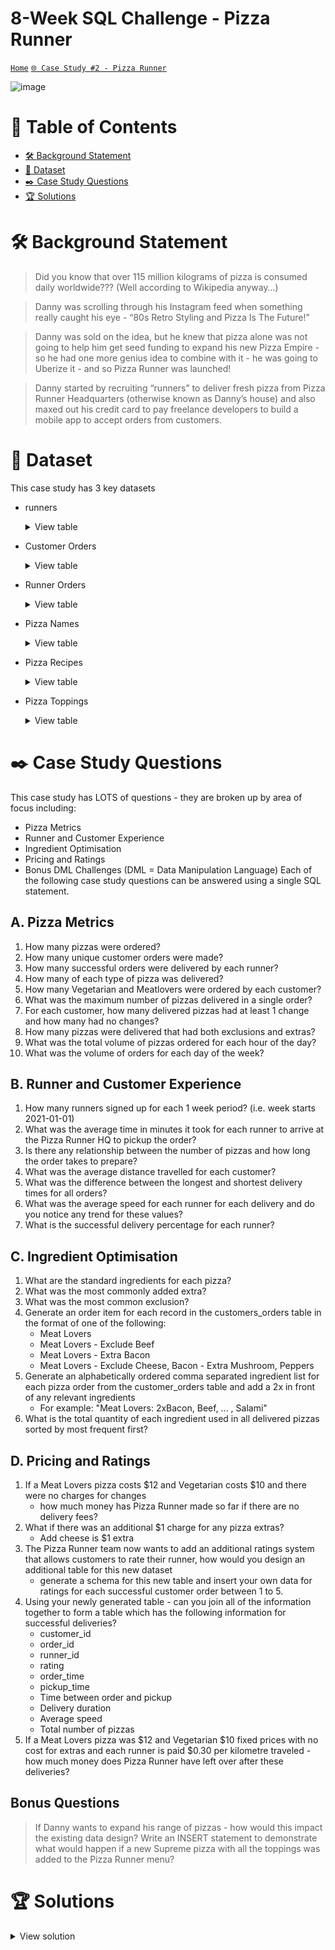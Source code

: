 # 8-Week SQL Challenge - Pizza Runner
[```Home```](https://github.com/adunoluwa1/SQL-8-Weeks-Challenge) [```🌐 Case Study #2 - Pizza Runner```](https://8weeksqlchallenge.com/case-study-2/)

![image](https://user-images.githubusercontent.com/99233674/199048938-2251fe07-09bb-4f61-a564-18b8a0b1f68f.png)

# 📕 Table of Contents
- [🛠️ Background Statement](https://github.com/adunoluwa1/SQL-8-Weeks-Challenge/tree/main/Week_2#%EF%B8%8F-background-statement)
- [📂 Dataset](https://github.com/adunoluwa1/SQL-8-Weeks-Challenge/tree/main/Week_2#-dataset)
- [✒️ Case Study Questions](https://github.com/adunoluwa1/SQL-8-Weeks-Challenge/tree/main/Week_2#%EF%B8%8F-case-study-questions) 
- [🏆 Solutions](https://github.com/adunoluwa1/SQL-8-Weeks-Challenge/tree/main/Week_2#-solutions)

# 🛠️ Background Statement
> Did you know that over 115 million kilograms of pizza is consumed daily worldwide??? (Well according to Wikipedia anyway…)

> Danny was scrolling through his Instagram feed when something really caught his eye - “80s Retro Styling and Pizza Is The Future!”

> Danny was sold on the idea, but he knew that pizza alone was not going to help him get seed funding to expand his new Pizza Empire - so he had one more genius idea to combine with it - he was going to Uberize it - and so Pizza Runner was launched!

> Danny started by recruiting “runners” to deliver fresh pizza from Pizza Runner Headquarters (otherwise known as Danny’s house) and also maxed out his credit card to pay freelance developers to build a mobile app to accept orders from customers.

# 📂 Dataset
This case study has 3 key datasets 
- runners
  <details><summary>View table</summary>
  <p>
  
  ```
     Runners table
  ```
  
  </p>
  </details>

- Customer Orders

  <details><summary>View table</summary>
  <p>
  
  ```
     Customer Orders table
  ```
  
  </p>
  </details>

- Runner Orders

  <details><summary>View table</summary>
  <p>
  
  ```
     Runner Orders table
  ```
  
  </p>
  </details>

- Pizza Names

  <details><summary>View table</summary>
  <p>
  
  ```
     Pizza Names table
  ```
  
  </p>
  </details>

- Pizza Recipes

  <details><summary>View table</summary>
  <p>
  
  ```
     Pizza Recipes table
  ```
  
  </p>
  </details>

- Pizza Toppings

  <details><summary>View table</summary>
  <p>
  
  ```
     Pizza Toppings table
  ```
  
  </p>
  </details>
  
  
# ✒️ Case Study Questions
This case study has LOTS of questions - they are broken up by area of focus including:
- Pizza Metrics
- Runner and Customer Experience
- Ingredient Optimisation
- Pricing and Ratings
- Bonus DML Challenges (DML = Data Manipulation Language)
Each of the following case study questions can be answered using a single SQL statement.

## A. Pizza Metrics
   1. How many pizzas were ordered?
   2. How many unique customer orders were made?
   3. How many successful orders were delivered by each runner?
   4. How many of each type of pizza was delivered?
   5. How many Vegetarian and Meatlovers were ordered by each customer?
   6. What was the maximum number of pizzas delivered in a single order?
   7. For each customer, how many delivered pizzas had at least 1 change and how many had no changes?
   8. How many pizzas were delivered that had both exclusions and extras?
   9. What was the total volume of pizzas ordered for each hour of the day?
   10. What was the volume of orders for each day of the week?

## B. Runner and Customer Experience
   1. How many runners signed up for each 1 week period? (i.e. week starts 2021-01-01)
   2. What was the average time in minutes it took for each runner to arrive at the Pizza Runner HQ to pickup the order?
   3. Is there any relationship between the number of pizzas and how long the order takes to prepare?
   4. What was the average distance travelled for each customer?
   5. What was the difference between the longest and shortest delivery times for all orders?
   6. What was the average speed for each runner for each delivery and do you notice any trend for these values?
   7. What is the successful delivery percentage for each runner?
   
## C. Ingredient Optimisation
   1. What are the standard ingredients for each pizza?
   2. What was the most commonly added extra?
   3. What was the most common exclusion?
   4. Generate an order item for each record in the customers_orders table in the format of one of the following:
      - Meat Lovers
      - Meat Lovers - Exclude Beef
      - Meat Lovers - Extra Bacon
      - Meat Lovers - Exclude Cheese, Bacon - Extra Mushroom, Peppers
   5. Generate an alphabetically ordered comma separated ingredient list for each pizza order from the customer_orders table and add a 2x in front of any relevant ingredients
      - For example: "Meat Lovers: 2xBacon, Beef, ... , Salami"
   6. What is the total quantity of each ingredient used in all delivered pizzas sorted by most frequent first?

## D. Pricing and Ratings
   1. If a Meat Lovers pizza costs $12 and Vegetarian costs $10 and there were no charges for changes 
      - how much money has Pizza Runner made so far if there are no delivery fees?
   2. What if there was an additional $1 charge for any pizza extras?
      - Add cheese is $1 extra
   3. The Pizza Runner team now wants to add an additional ratings system that allows customers to rate their runner, how would you design an additional table for this new dataset 
      - generate a schema for this new table and insert your own data for ratings for each successful customer order between 1 to 5.
   4. Using your newly generated table - can you join all of the information together to form a table which has the following information for successful deliveries?
      - customer_id
      - order_id
      - runner_id
      - rating
      - order_time
      - pickup_time
      - Time between order and pickup
      - Delivery duration
      - Average speed
      - Total number of pizzas
   5. If a Meat Lovers pizza was $12 and Vegetarian $10 fixed prices with no cost for extras and each runner is paid $0.30 per kilometre traveled - how much money does Pizza Runner have left over after these deliveries?
   
## Bonus Questions
> If Danny wants to expand his range of pizzas - how would this impact the existing data design? Write an INSERT statement to demonstrate what would happen if a new Supreme pizza with all the toppings was added to the Pizza Runner menu?


# 🏆 Solutions
  <details><summary>View solution</summary>
  <p>
  
   - Data Cleanup
   ```sql
-- NB: Never edit DB tables directly, rather make duplicates and perform data cleaning
    -- Customer Orders Table
        UPDATE customer_orders
        SET exclusions = NULL
        WHERE exclusions LIKE '%null%' OR exclusions = ''

        UPDATE customer_orders
        SET extras = NULL
        WHERE extras LIKE '%null%' OR extras = ''

    -- Runner Orders Table
        -- Set Null values
            UPDATE runner_orders
            SET pickup_time = NULL, distance = NULL, duration = NULL
            WHERE cancellation LIKE '%Cancellation%';


            UPDATE runner_orders
            SET cancellation = NULL
            WHERE cancellation NOT LIKE '%Cancellation%'
        -- Removed km and minute symbols
            UPDATE runner_orders
            SET distance = TRIM(SUBSTRING(distance,1,CHARINDEX('k',distance)-1))
            WHERE distance LIKE '%km%'

            UPDATE runner_orders
            SET duration = TRIM(SUBSTRING(duration,1,CHARINDEX('m',duration)-1))
            WHERE duration LIKE '%min%'
        -- Changed Data Type
            ALTER TABLE runner_orders
            ALTER COLUMN distance DEC(24,1)
            
            ALTER TABLE runner_orders
            ALTER COLUMN duration DEC(24,1)
    
    -- Pizza Name Table
        ALTER TABLE pizza_names
        ALTER COLUMN pizza_name VARCHAR(30)
    
    -- Pizza Recipes
        ALTER TABLE pizza_recipes
        ALTER COLUMN toppings VARCHAR(30)
    
    -- Pizza Toppings
        ALTER TABLE pizza_toppings
        ALTER COLUMN topping_name VARCHAR(30)
```

  - A. Pizza Metrics

```sql
    -- 1. How many pizzas were ordered?
        SELECT COUNT(*) AS [Number of Orders]
        FROM customer_orders

    -- 2. How many unique customer orders were made?
        SELECT COUNT(*) AS [Number of Distinct Orders]
        FROM (SELECT DISTINCT * 
              FROM customer_orders) AS sq
    -- 3. How many successful orders were delivered by each runner?
        -- Using Group By
            SELECT runner_id, COUNT (order_id) AS [Successful Orders]
            FROM runner_orders
            WHERE cancellation IS NULL
            GROUP BY runner_id

        -- Using window function
            SELECT DISTINCT runner_id, COUNT(order_id) OVER(PARTITION BY runner_id) AS [Successful Orders]
            FROM runner_orders
            WHERE cancellation IS NULL

        -- Using correlated subqueries
            SELECT DISTINCT r.runner_id, (SELECT COUNT(*)
                                        FROM runner_orders ro
                                        WHERE ro.runner_id = r.runner_id AND ro.cancellation IS NULL)  AS [Successful Orders]
            FROM runner_orders r
    
    -- 4. How many of each type of pizza was delivered?
        -- Using Group BY
            SELECT c.pizza_id, 
                   COUNT(c.order_id) AS [# of Pizza Delivered]
            FROM customer_orders c
            LEFT JOIN runner_orders r
            ON c.order_id = r.order_id
            WHERE cancellation IS NULL
            GROUP BY c.pizza_id

        -- Using window functions
            SELECT DISTINCT c.pizza_id,
                            COUNT(c.order_id) OVER(PARTITION BY c.pizza_id)  AS [# of Pizza Delivered]
            FROM customer_orders c
            LEFT JOIN runner_orders r
            ON c.order_id = r.order_id
            WHERE r.cancellation IS NULL

        -- Using correlated subqueries
            SELECT DISTINCT c.pizza_id, (SELECT COUNT(co.order_id)
                                         FROM customer_orders co
                                         LEFT JOIN runner_orders r
                                         ON co.order_id=r.order_id
                                         WHERE co.pizza_id = c.pizza_id
                                         AND r.cancellation IS NULL) AS [# of Pizza Delivered]
            FROM customer_orders c
    -- 5. How many Vegetarian and Meatlovers were ordered by each customer?
        -- Using Group By
            SELECT p.pizza_name, COUNT(c.order_id) AS [Number of Orders]
            FROM customer_orders c
            LEFT JOIN pizza_names p
            ON p.pizza_id = c.pizza_id
            GROUP BY p.pizza_name

        -- Using window functions
            SELECT DISTINCT p.pizza_name, COUNT(c.order_id) OVER(PARTITION BY p.pizza_name) AS [Number of Orders]
            FROM customer_orders c
            LEFT JOIN pizza_names p
            ON p.pizza_id = c.pizza_id

        -- Using correlated subqueries
            SELECT DISTINCT p.pizza_name, (SELECT COUNT(*)
                                           FROM customer_orders c
                                           LEFT JOIN pizza_names pn
                                           ON pn.pizza_id = c.pizza_id
                                           WHERE p.pizza_name = pn.pizza_name)
                                           AS [Number of Orders]
            FROM pizza_names p

    -- 6. What was the maximum number of pizzas delivered in a single order? VIEW CREATION
        -- Using Group By
            SELECT q.order_id, q.[Number of Pizzas]
            FROM
                (SELECT *, RANK() OVER(ORDER BY sq.[Number of Pizzas] DESC) AS Ranking
                FROM 
                    (SELECT c.order_id, COUNT(*) AS [Number of Pizzas]
                    FROM customer_orders c
                    LEFT JOIN runner_orders r
                    ON c.order_id = r.order_id
                    WHERE r.cancellation IS NULL
                    GROUP BY c.order_id) AS sq) AS q
            WHERE q.Ranking = 1
            
        -- Using Window Functions
            SELECT q.order_id, q.[Number of Pizzas]
            FROM
                (SELECT *, RANK() OVER(ORDER BY sq.[Number of Pizzas] DESC) AS Ranking
                FROM
                    (SELECT DISTINCT c.order_id, COUNT(*) OVER(PARTITION BY c.order_id) AS [Number of Pizzas]
                    FROM customer_orders c
                    LEFT JOIN runner_orders r
                    ON c.order_id = r.order_id
                    WHERE r.cancellation IS NULL) AS sq) AS q
            WHERE q.Ranking = 1

        -- Using Subqueries in WHERE clause & Order view

            -- DROP VIEW Orders
            -- CREATE VIEW Orders AS 
            --     SELECT c.order_id,
            --         c.customer_id,
            --         c.pizza_id,
            --         c.order_time,
            --         c.exclusions,
            --         c.extras,
            --         r.runner_id,
            --         r.pickup_time,
            --         r.distance,
            --         r.duration,
            --         r.cancellation
            --     FROM customer_orders c
            --     LEFT JOIN runner_orders r
            --     ON c.order_id = r.order_id
            
            --
            SELECT *
            FROM
                (SELECT order_id, COUNT(customer_id) AS [#]
                FROM Orders o
                WHERE cancellation IS NULL
                GROUP BY order_id) AS q
            WHERE q.# = (SELECT MAX(s.count) AS [Count]
                         FROM (SELECT o1.order_id, COUNT(o1.customer_id) AS [Count]
                               FROM Orders o1
                               GROUP BY o1.order_id) AS s)
            

    -- 7. For each customer, how many delivered pizzas had at least 1 change and how many had no changes?
        -- Using Group By
            SELECT DISTINCT c.customer_id, COUNT(*) AS [One Change] 
            FROM customer_orders c
            LEFT JOIN runner_orders r
            ON c.order_id = r.order_id
            WHERE (c.exclusions IS NULL OR c.extras IS NULL) 
            AND r.cancellation IS NULL
            GROUP BY c.customer_id

            SELECT DISTINCT c.customer_id, COUNT(*) AS [No Change]
            FROM customer_orders c
            LEFT JOIN runner_orders r
            ON c.order_id = r.order_id
            WHERE c.exclusions IS NULL AND c.extras IS NULL 
            AND r.cancellation IS NULL
            GROUP BY c.customer_id

        -- Using window functions
            SELECT DISTINCT c.customer_id, COUNT(*) OVER(PARTITION BY c.customer_id) AS [One Change]
            FROM customer_orders c
            LEFT JOIN runner_orders r
            ON c.order_id = r.order_id
            WHERE (c.exclusions IS NULL OR c.extras IS NULL)
            AND r.cancellation IS NULL

            SELECT DISTINCT c.customer_id, COUNT(*) OVER(PARTITION BY c.customer_id) AS [No Change]
            FROM customer_orders c
            LEFT JOIN runner_orders r
            ON c.order_id = r.order_id
            WHERE c.exclusions IS NULL AND c.extras IS NULL 
            AND r.cancellation IS NULL
        -- Using Correlated Subqueries
            SELECT DISTINCT co.customer_id, (SELECT COUNT(c1.order_id)
                                            FROM customer_orders c1 
                                            LEFT JOIN runner_orders r1
                                            ON c1.order_id = r1.order_id
                                            WHERE r1.cancellation IS NULL
                                            AND co.customer_id = c1.customer_id
                                            AND (c1.exclusions IS NULL OR c1.extras IS NULL)) AS [One Change],
                                            (SELECT COUNT(c2.order_id)
                                            FROM customer_orders c2 
                                            LEFT JOIN runner_orders r2
                                            ON c2.order_id = r2.order_id
                                            WHERE c2.exclusions IS NULL AND c2.extras IS NULL
                                            AND c2.customer_id = co.customer_id
                                            AND r2.cancellation IS NULL) AS [No Change]
            FROM customer_orders co
    

    -- 8. How many pizzas were delivered that had both exclusions and extras?
        -- Using Group By
            SELECT DISTINCT c.customer_id, COUNT(*) AS [No Change]
            FROM customer_orders c
            LEFT JOIN runner_orders r
            ON c.order_id = r.order_id
            WHERE c.exclusions IS NOT NULL AND c.extras IS NOT NULL 
            AND r.cancellation IS NULL
            GROUP BY c.customer_id

        -- Using window functions
            SELECT DISTINCT c.customer_id, COUNT(*) OVER(PARTITION BY c.customer_id) AS [No Change]
            FROM customer_orders c
            LEFT JOIN runner_orders r
            ON c.order_id = r.order_id
            WHERE c.exclusions IS NOT NULL AND c.extras IS NOT NULL 
            AND r.cancellation IS NULL

        --using correlated subqueries
            SELECT DISTINCT co.customer_id, (SELECT COUNT(c2.order_id)
                                            FROM customer_orders c2 
                                            LEFT JOIN runner_orders r2
                                            ON c2.order_id = r2.order_id
                                            WHERE c2.exclusions IS NOT NULL AND c2.extras IS NOT NULL
                                            AND c2.customer_id = co.customer_id
                                            AND r2.cancellation IS NULL) AS [No Change]
            FROM customer_orders co
    
    -- 9. What was the total volume of pizzas ordered for each hour of the day?
            -- For future reference https://www.w3schools.com/sql/func_sqlserver_datepart.asp
            -- DATEPART returns int
        -- Using group By
            SELECT DATEPART(hh, c.order_time) AS [Time], COUNT(*) AS [Volume Ordered]
            FROM customer_orders c
            GROUP BY DATEPART(hh, c.order_time)

        -- Using window functions
            SELECT DISTINCT DATEPART(hh, c.order_time) AS [Time],
                            COUNT(*) OVER(PARTITION BY DATEPART(hh, c.order_time)) AS [Volume Ordered]
            FROM customer_orders c

        -- Using correlated subqueries in SELECT statement
            SELECT DISTINCT DATEPART(hh, c.order_time) AS [Time], 
                   (SELECT COUNT(*)
                   FROM customer_orders co
                   WHERE DATEPART(hh, c.order_time) = DATEPART(hh, co.order_time)) AS [Volume Ordered]
            FROM customer_orders c


    -- 10.What was the volume of orders for each day of the week?
            -- For future reference https://www.w3schools.com/sql/func_sqlserver_datename.asp
            -- DATENAME return str
            -- w = wd = WEEKDAY
        -- Using group By 
            SELECT DATENAME(w, c.order_time) AS [Day], COUNT(*) AS [Volume Ordered]
            FROM customer_orders c
            GROUP BY DATENAME(w, c.order_time)

        -- Using window functions
            SELECT DISTINCT DATENAME(dw, c.order_time) AS [Day],
                            COUNT(*) OVER(PARTITION BY DATENAME(dw, c.order_time)) AS [Volume Ordered]
            FROM customer_orders c

        -- Using correlated subqueries in SELECT statement and WEEKDAY interval 
            SELECT DISTINCT DATENAME(WEEKDAY, c.order_time) AS [Day], 
                   (SELECT COUNT(*)
                   FROM customer_orders co
                   WHERE DATENAME(WEEKDAY, c.order_time) = DATENAME(WEEKDAY, co.order_time)) AS [Volume Ordered]
            FROM customer_orders c
```

- B. Runner and Customer Experience

```sql
    -- 1. How many runners signed up for each 1 week period? (i.e. week starts 2021-01-01)
        -- Using Group BY 
            --DATEPART & DATENAME both apply
            SELECT DATEPART(ww,registration_date) AS [Week], COUNT(*) AS [# of Registrants]
            FROM runners
            GROUP BY DATEPART(ww,registration_date)

        -- Using Window functions
            SELECT DISTINCT DATEPART(ww,registration_date) AS [Week],
                            COUNT(*) OVER(PARTITION BY DATEPART(ww,registration_date)) AS [# of Registrants]
            FROM runners

        -- Using correlated subqueries
            SELECT DISTINCT DATEPART(ww, rn.registration_date) AS [Week], 
            (SELECT COUNT(*) FROM runners r
             WHERE DATEPART(ww, rn.registration_date) = DATEPART(ww, r.registration_date)) AS [# of Registrants]
            FROM runners rn
            WHERE rn.registration_date = registration_date


    -- 2. What was the average time in minutes it took for each runner to arrive at the Pizza Runner HQ to pickup the order?
        -- Using Group By
            SELECT runner_id, ROUND(AVG(DATEDIFF(s,order_time,pickup_time)/60.0),2) AS [Avg Arrival Time]
            FROM Orders
            GROUP BY runner_id

        -- Using window functions without rounding
            SELECT DISTINCT runner_id, AVG(DATEDIFF(n,order_time,pickup_time)) OVER(PARTITION BY runner_id) AS [Avg Arrival Time]
            FROM Orders
        -- Using corrlated sub queries
            SELECT DISTINCT o.runner_id, (SELECT ROUND(AVG(DATEDIFF(s,s.order_time,s.pickup_time)/60.0),2)
                                          FROM Orders s
                                          WHERE s.runner_id = o.runner_id) AS [Avg Arrival Time]
            FROM Orders o
    -- 3. Is there any relationship between the number of pizzas and how long the order takes to prepare?
        -- Test method
            SELECT order_id, COUNT(*) AS [# of Orders], AVG(DATEDIFF(n,order_time, pickup_time)) AS [Preparation Time]
            FROM Orders
            WHERE cancellation IS NULL
            GROUP BY order_id

        -- Using correlated sub queries
            SELECT DISTINCT o.order_id, 
                   (SELECT COUNT(*)
                   FROM Orders s
                   WHERE o.order_id = s.order_id) AS [# of Pizzas],
                   (SELECT AVG(DATEDIFF(n,r.order_time,r.pickup_time))
                   FROM Orders r
                   WHERE o.order_id = r.order_id) AS [Preparation Time]
            FROM Orders o
            WHERE o.cancellation IS NULL

    -- 4. What was the average distance travelled for each customer?
        -- Using Group By
            SELECT customer_id, AVG(distance) AS [Avg Distance]
            FROM Orders
            WHERE cancellation IS NULL
            GROUP BY customer_id
            -- SELECT * FROM Orders
        -- Using Window Functions
            SELECT DISTINCT customer_id, AVG(distance) OVER(PARTITION BY customer_id) AS [Avg Distance]
            FROM Orders
            WHERE cancellation IS NULL
            
        -- Using Correlated Sub queries
            SELECT DISTINCT o.customer_id, 
            (SELECT AVG(Distance)
             FROM Orders s
             WHERE o.customer_id = s.customer_id
             AND s.cancellation IS NULL ) AS [Avg Distance]
            FROM Orders o
            

    -- 5. What was the difference between the longest and shortest delivery times for all orders?
            -- Using Normal
            SELECT  MAX(duration) - MIN(duration) AS [Delivery Range]
            FROM Orders
            -- SELECT * FROM Orders
    -- 6. What was the average speed for each runner for each delivery and do you notice any trend for these values?
        -- Using all methods - no trends found
            SELECT runner_id, order_id, customer_id, CONVERT(DEC(10,2),AVG(distance/(duration/60))) AS [Speed (Km/hr)], AVG(distance) AS [Avg Distance],
            (SELECT COUNT(*)
             FROM Orders s
             WHERE o.order_id = s.order_id
             AND o.runner_id = s.runner_id
             AND s.cancellation IS NULL ) AS [#]
            FROM Orders o
            WHERE cancellation IS NULL
            GROUP BY runner_id, order_id, customer_id
            ORDER BY runner_id
    -- 7. What is the successful delivery percentage for each runner?
        -- Using Joins & Group By
            SELECT sq1.runner_id,
                   ((sq1.#Successful * 100)/(sq1.#Successful + ISNULL(sq2.#Cancelled,0))) AS[% Successful Delivery]
            FROM
                (SELECT o.runner_id, COUNT(DISTINCT o.order_id) AS [#Successful]
                FROM Orders o
                WHERE o.cancellation IS NULL
                GROUP BY o.runner_id) AS sq1
            LEFT JOIN
                (SELECT r.runner_id, COUNT(DISTINCT r.order_id) AS [#Cancelled]
                FROM Orders r
                WHERE r.cancellation IS NOT NULL
                GROUP BY r.runner_id) AS sq2
            ON sq1.runner_id = sq2.runner_id

        -- Using correlated sub queries
            SELECT sq.runner_id, ((#Success * 100)/(#Success + #Cancelled)) AS [% Successful Delivery]
            FROM
                (SELECT DISTINCT o.runner_id, 
                    (SELECT COUNT(DISTINCT s.order_id)
                        FROM Orders s
                        WHERE s.cancellation IS NULL
                        AND s.runner_id = o.runner_id) AS [#Success],
                    (SELECT COUNT(DISTINCT r.order_id)
                        FROM Orders r
                        WHERE r.cancellation IS NOT NULL
                        AND r.runner_id = o.runner_id) AS [#Cancelled]
                FROM Orders o) AS sq
```

  - C. Ingredient Optimisation
  
```sql
  -- 0. Creating view for toppings id 
        -- https://learnsql.com/cookbook/how-to-split-a-string-in-sql-server/
        -- DROP VIEW pizza_toppings_pivoted 

        -- CREATE VIEW pizza_toppings_pivoted AS
            -- SELECT pizza_id,TRIM([value]) AS topping_id
            -- FROM pizza_recipes
            -- CROSS APPLY STRING_SPLIT(toppings,',')

        -- CREATE VIEW pizza AS
        --     SELECT n.pizza_id, n.pizza_name, pt.topping_id, pt.topping_name 
        --     FROM pizza_names n
        --     LEFT JOIN pizza_recipes r
        --     ON r.pizza_id = n.pizza_id
        --     LEFT JOIN pizza_toppings_pivoted pp
        --     ON pp.pizza_id = n.pizza_id
        --     LEFT JOIN pizza_toppings pt
        --     ON pt.topping_id = pp.topping_id

        -- SELECT * FROM Orders

    
    -- 1. What are the standard ingredients for each pizza?
            SELECT DISTINCT pizza_name, STRING_AGG(topping_name,',') AS [Standard Ingredients]
            FROM pizza
            GROUP BY pizza_name;

    -- 2. What was the most commonly added extra?
        -- Using CTE
            WITH extras_cte AS
                (SELECT order_id, TRIM([value]) AS extras_id, extras
                FROM customer_orders
                CROSS APPLY string_split(extras,',')
                WHERE extras IS NOT NULL)

            SELECT sq.Extras, sq.[Times Ordered]
            FROM    
                (SELECT topping_name AS Extras, COUNT(order_id) AS [Times Ordered],
                ROW_NUMBER() OVER(ORDER BY COUNT(order_id) DESC) AS Rank
                FROM extras_cte s
                LEFT JOIN pizza_toppings t
                ON t.topping_id = s.extras_id
                GROUP BY topping_name) sq
            WHERE sq.Rank = 1;

        -- Using subquery
            SELECT sq.Extras, sq.[Times Ordered]    
            FROM    
                (SELECT topping_name AS Extras, COUNT(order_id) AS [Times Ordered],
                ROW_NUMBER() OVER(ORDER BY COUNT(order_id) DESC) AS Rank
                FROM (SELECT order_id, TRIM([value]) AS extras 
                     FROM customer_orders
                     CROSS APPLY string_split(extras,',')
                     WHERE extras IS NOT NULL) s
                LEFT JOIN pizza_toppings t
                ON t.topping_id = s.extras
                GROUP BY topping_name) sq
            WHERE sq.Rank = 1;

        -- Alternatively - difficult to read
            SELECT sq.topping_name, sq.[Times Ordered]
            FROM
                (SELECT topping_name, COUNT(order_id) AS [Times Ordered],
                ROW_NUMBER() OVER(ORDER BY COUNT(order_id) DESC) AS Rank
                FROM customer_orders
                CROSS APPLY string_split(extras,',')
                LEFT JOIN pizza_toppings t
                ON t.topping_id = TRIM([value])
                WHERE extras IS NOT NULL
                GROUP BY topping_name) sq
            WHERE sq.Rank = 1;     
                 

    -- 3. What was the most common exclusion? 
        -- Using CTE
            WITH exclusions_cte AS (
                SELECT order_id, TRIM([value]) AS exclusion
                FROM customer_orders
                CROSS APPLY string_split(exclusions,',')
                WHERE exclusions IS NOT NULL)
                
            SELECT sq.exclusion, sq.[Times Ordered]
            FROM 
                (SELECT t.topping_name AS exclusion, COUNT(*) AS [Times Ordered],
                ROW_NUMBER() OVER(ORDER BY COUNT(*) DESC) AS Rank
                FROM exclusions_cte e
                LEFT JOIN pizza_toppings t
                ON e.exclusion = t.topping_id
                GROUP BY topping_name) sq
            WHERE sq.Rank = 1;
            
        -- Using subqueries
            SELECT sq.exclusion, sq.[Times Ordered]
            FROM 
                (SELECT t.topping_name AS exclusion, COUNT(*) AS [Times Ordered],
                        ROW_NUMBER() OVER(ORDER BY COUNT(*) DESC) AS Rank
                FROM (SELECT order_id, TRIM([value]) AS exclusion
                     FROM customer_orders
                     CROSS APPLY string_split(exclusions,',')
                     WHERE exclusions IS NOT NULL) e
                LEFT JOIN pizza_toppings t
                ON e.exclusion = t.topping_id
                GROUP BY topping_name) AS sq
            WHERE sq.Rank = 1
        

    -- 4. Generate an order item for each record in the customers_orders table in the format of one of the following:
        -- Meat Lovers
        -- Meat Lovers - Exclude Beef
        -- Meat Lovers - Extra Bacon
        -- Meat Lovers - Exclude Cheese, Bacon - Extra Mushroom, Peppers

        -- Creating extras and exclusions
                -- CREATE VIEW extras_view AS
                --      SELECT order_id, TRIM([value]) AS extras_id
                --      FROM customer_orders
                --      CROSS APPLY string_split(extras,',')
                --      WHERE extras IS NOT NULL

                -- CREATE VIEW exclusions_view AS 
                --      SELECT DISTINCT order_id, TRIM([value]) AS exclusions_id
                --      FROM customer_orders
                --      CROSS APPLY string_split(exclusions,',')
                --      WHERE exclusions IS NOT NULL

                -- DROP VIEW exclusions_view
                -- SELECT * FROM exclusions_view
                -- SELECT * FROM extras_view
                -- SELECT * FROM Orders
                -- SELECT * FROM customer_orders
        
        -- Building the query using correlated subqueries, nested subqueries and string functions
                SELECT CONCAT(pizza_name, IIF(exclusions IS NOT NULL,' - Exclude ','' ), ISNULL(exclusions,''),
                 IIF(extras IS NOT NULL,' - Extra ','' ), ISNULL(extras,'')) AS [Order item]
                FROM (SELECT  order_id, pizza_name, 
                         (SELECT STRING_AGG(t.topping_name, ',')
                                 FROM exclusions_view e
                                 LEFT JOIN pizza_toppings t
                                 ON t.topping_id = e.exclusions_id
                                 WHERE e.order_id = o.order_id
                                 AND o.exclusions IS NOT NULL) AS exclusions,
                         (SELECT STRING_AGG(t.topping_name, ',')
                                 FROM extras_view x
                                 LEFT JOIN pizza_toppings t
                                 ON t.topping_id = x.extras_id
                                 WHERE x.order_id = o.order_id
                                 AND o.extras IS NOT NULL) AS extras
                     FROM customer_orders o
                     LEFT JOIN pizza_names n
                     ON n.pizza_id = o.pizza_id) subquery

        
    -- 5. ***Generate an alphabetically ordered comma separated ingredient list for each pizza order from the customer_orders table and add a 2x in front of any relevant ingredients
        -- For example: "Meat Lovers: 2xBacon, Beef, ... , Salami"
            SELECT o.order_id, n.pizza_name, 
            (SELECT STRING_AGG(t.topping_name,', ')
                FROM exclusions_view e
                LEFT JOIN pizza_toppings t
                ON e.exclusions_id = t.topping_id
                WHERE e.order_id = o.order_id
                AND o.exclusions IS NOT NULL) AS Exclusions,
            (SELECT STRING_AGG(t.topping_name,', ')
                FROM extras_view x
                LEFT JOIN pizza_toppings t
                ON x.extras_id = t.topping_id
                WHERE x.order_id = o.order_id
                AND o.extras IS NOT NULL) AS Extras,
            (SELECT STRING_AGG(p.topping_name,', ')
                FROM pizza p
                WHERE p.pizza_id = o.pizza_id) AS recipe 
            FROM Orders o
            LEFT JOIN pizza_names n
            ON n.pizza_id = o.pizza_id
            WHERE cancellation IS NULL


    -- 6. What is the total quantity of each ingredient used in all delivered pizzas sorted by most frequent first?
        -- Using all methods
           
            SELECT sq.topping_name Topping, sq.Quantity + sq.Extras - sq.Exclusions AS [Total Quantity]
            FROM
                (SELECT DISTINCT t.topping_name, count(*) OVER(PARTITION BY t.topping_name) AS [Quantity], 
                    (SELECT COUNT(*)
                        FROM extras_view x
                        LEFT JOIN pizza_toppings t1
                        ON x.extras_id = t1.topping_id
                        WHERE t.topping_name = t1.topping_name) AS [Extras],
                    (SELECT COUNT(*)
                        FROM exclusions_view e
                        LEFT JOIN pizza_toppings t2
                        ON e.exclusions_id = t2.topping_id
                        WHERE t.topping_name = t2.topping_name) AS [Exclusions]
                FROM Orders o
                LEFT JOIN pizza_toppings_pivoted pp
                ON pp.pizza_id = o.pizza_id
                LEFT JOIN pizza_toppings t
                ON t.topping_id = PP.topping_id
                WHERE cancellation IS NULL) sq
            ORDER BY [Total Quantity] DESC
```

  - D. Pricing and Ratings
  
```
    -- 1. If a Meat Lovers pizza costs $12 and Vegetarian costs $10 and there were no charges for changes - how much money has Pizza Runner made so far if there are no delivery fees?
        -- Total without grouping by pizza type 
            SELECT SUM(s.Revenue)
            FROM   
                (SELECT CASE WHEN pizza_id = 1 THEN 12
                            ELSE 10
                       END AS Revenue
                FROM Orders
                WHERE cancellation IS NULL) s
        -- Window functions and subqueries
            SELECT DISTINCT s.pizza_name Pizza, SUM(s.Price) OVER(PARTITION BY s.pizza_name) AS Revenue
            FROM
                (SELECT p.pizza_name, 
                       CASE WHEN o.pizza_id = 1 THEN 12 
                            ELSE 10
                        END AS Price
                FROM Orders o
                LEFT JOIN pizza_names p
                ON p.pizza_id = o.pizza_id
                WHERE cancellation IS NULL) s
            ORDER BY Revenue DESC
        
        -- Correlated subqueries with Case stements
            SELECT DISTINCT pizza_name, 
                   CASE WHEN p.pizza_id = 1 THEN (SELECT COUNT(*) FROM Orders o2 
                                                  WHERE o.pizza_id = o2.pizza_id AND o2.cancellation IS NULL) * 12
                                            ELSE (SELECT COUNT(*) FROM Orders o2 
                                                  WHERE o.pizza_id = o2.pizza_id AND o2.cancellation IS NULL) * 10
                   END AS Revenue
            FROM Orders o
            LEFT JOIN pizza_names p
            ON p.pizza_id = o.pizza_id
            ORDER BY Revenue DESC
            

    -- 2. What if there was an additional $1 charge for any pizza extras?
        -- Add cheese is $1 extra
        -- Using window functions and subqueries            
            SELECT SUM(s.Price + s.Extra) AS [Revenue with extra charges]
            FROM    
                (SELECT o.order_id,
                       CASE WHEN o.pizza_id = 1 THEN 12 
                            ELSE 10
                       END AS Price,
                       (SELECT COUNT(*)
                       FROM extras_view x
                       WHERE o.order_id = x.order_id
                       AND o.extras IS NOT NULL) AS Extra
                FROM Orders o
                WHERE cancellation IS NULL) s

    -- 3. The Pizza Runner team now wants to add an additional ratings system that allows customers to rate their runner, how would you design an additional table for this new dataset - generate a schema for this new table and insert your own data for ratings for each successful customer order between 1 to 5.
        -- Create Table
            -- CREATE TABLE Runner_Ratings (
            --     Order_id INTEGER,
            --     Rating INTEGER)
            
        -- Insert Values
            -- INSERT INTO Runner_Ratings ("Order_id", "Rating")
            -- VALUES 
            --     (1,2),
            --     (2,4),
            --     (3,3),
            --     (4,2),
            --     (5,4),
            --     (7,5),
            --     (8,5),
            --     (10,5)


    -- 4. Using your newly generated table - can you join all of the information together to form a table which has the following information for successful deliveries?
        SELECT DISTINCT o.customer_id,
               o.order_id,
               o.runner_id,
               r.rating,
               o.order_time,
               o.pickup_time,
               DATEDIFF(s, o.order_time, o.pickup_time)/60.0 AS [Time between order and pickup],
               o.duration,
               AVG(o.distance/(o.duration/60)) OVER(PARTITION BY o.order_id) AS [Average speed],
               COUNT(*) OVER(PARTITION BY o.order_id) AS [Total number of pizzas]
        -- INTO [Full Table]
        FROM Orders o
        LEFT JOIN Runner_Ratings r
        ON r.Order_id = o.Order_id
        WHERE cancellation IS NULL
        

    -- 5. If a Meat Lovers pizza was $12 and Vegetarian $10 fixed prices with no cost for extras and each runner is paid $0.30 per kilometre traveled - how much money does Pizza Runner have left over after these deliveries?
            SELECT SUM(s.Revenue + s.[Delivery Charge]) AS [Total Revenue]
            FROM     
                (SELECT *, 
                        CASE WHEN pizza_id = 1 THEN 12
                            ELSE 10
                        END AS Revenue,
                        0.3 * distance AS [Delivery Charge]
                FROM Orders
                WHERE cancellation IS NULL) s
```
  
  </p>
  </details>

